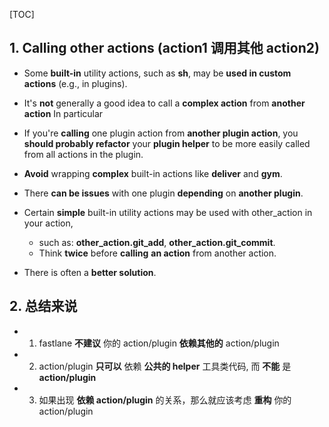 [TOC]



## 1. Calling other actions (action1 调用其他 action2)

- Some **built-in** utility actions, such as **sh**, may be **used in custom actions** (e.g., in plugins). 

- It's **not** generally a good idea to call a **complex action** from **another action** In particular

- If you're **calling** one plugin action from **another plugin action**, you **should probably refactor** your **plugin helper** to be more easily called from all actions in the plugin.

- **Avoid** wrapping **complex** built-in actions like **deliver** and **gym**.

- There **can be issues** with one plugin **depending** on **another plugin**.

- Certain **simple** built-in utility actions may be used with other_action in your action, 
  - such as: **other_action.git_add**,  **other_action.git_commit**.
  - Think **twice** before **calling** **an action** from another action. 

- There is often a **better solution**.


## 2. 总结来说

- 1) fastlane **不建议** 你的 action/plugin **依赖其他的** action/plugin

- 2) action/plugin **只可以** 依赖 **公共的 helper** 工具类代码, 而 **不能** 是 **action/plugin**

- 3) 如果出现 **依赖 action/plugin** 的关系，那么就应该考虑 **重构** 你的 action/plugin
